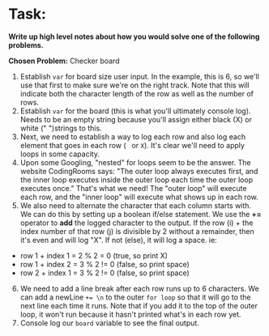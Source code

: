 # Task:  
**Write up high level notes about how you would solve one of the following problems.**  

**Chosen Problem:** Checker board  

1. Establish `var` for board size user input. In the example, this is 6, so we'll use that first to make sure we're on the right track. Note that this will indicate both the character length of the row as well as the number of rows.  
2. Establish `var` for the board (this is what you'll ultimately console log). Needs to be an empty string because you'll assign either black (X) or white (" ")strings to this.  
3. Next, we need to establish a way to log each row and also log each element that goes in each row (` ` or `X`). It's clear we'll need to apply loops in some capacity.  
4. Upon some Googling, "nested" for loops seem to be the answer. The website CodingRooms says: "The outer loop always executes first, and the inner loop executes inside the outer loop each time the outer loop executes once." That's what we need! The "outer loop" will execute each row, and the "inner loop" will execute what shows up in each row.  
5. We also need to alternate the character that each column starts with. We can do this by setting up a boolean if/else statement. We use the **+=** operator to **add** the logged character to the output. If the row (i) + the index number of that row (j) is divisible by 2 without a remainder, then it's even and will log "X". If not (else), it will log a space. ie:
  * row 1 + index 1 = 2 % 2 = 0 (true, so print X)
  * row 1 + index 2 = 3 % 2 != 0 (false, so print space)
  * row 2 + index 1 = 3 % 2 != 0 (false, so print space)  
6. We need to add a line break after each row runs up to 6 characters. We can add a newLine `+= \n` to the outer `for loop` so that it will go to the next line each time it runs. Note that if you add it to the top of the outer loop, it won't run because it hasn't printed what's in each row yet.  
7. Console log our `board` variable to see the final output.
